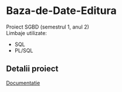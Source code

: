 # Baza-de-Date-Editura
Proiect SGBD (semestrul 1, anul 2)  
Limbaje utilizate:
* SQL
* PL/SQL

## Detalii proiect
[Documentatie]()

